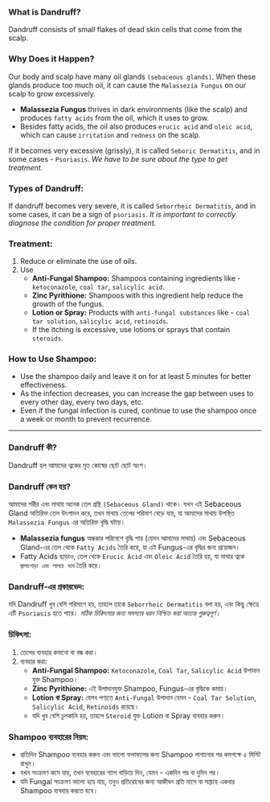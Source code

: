 ### **What is Dandruff?**
Dandruff consists of small flakes of dead skin cells that come from the scalp.
### **Why Does it Happen?**
Our body and scalp have many oil glands `(sebaceous glands)`. When these glands produce too much oil, it can cause the `Malassezia Fungus` on our scalp to grow excessively.
- **Malassezia Fungus** thrives in dark environments (like the scalp) and produces `fatty acids` from the oil, which it uses to grow.
- Besides fatty acids, the oil also produces `erucic acid` and `oleic acid`, which can cause `irritation` and `redness` on the scalp.

If it becomes very excessive (grissly), it is called `Seboric Dermatitis`, and in some cases - `Psoriasis`. *We have to be sure about the type to get treatment.*
### **Types of Dandruff:**
If dandruff becomes very severe, it is called `Seborrheic Dermatitis`, and in some cases, it can be a sign of `psoriasis`. *It is important to correctly diagnose the condition for proper treatment.*
### **Treatment:**
1. Reduce or eliminate the use of oils.
2. Use 
   - **Anti-Fungal Shampoo:** Shampoos containing ingredients like - `ketoconazole`, `coal tar`, `salicylic acid`.
   - **Zinc Pyrithione:** Shampoos with this ingredient help reduce the growth of the fungus.
   - **Lotion or Spray:** Products with `anti-fungal substances` like - `coal tar solution`, `salicylic acid`, `retinoids`.
   - If the itching is excessive, use lotions or sprays that contain `steroids`.
### **How to Use Shampoo:**
- Use the shampoo daily and leave it on for at least 5 minutes for better effectiveness.
- As the infection decreases, you can increase the gap between uses to every other day, every two days, etc.
- Even if the fungal infection is cured, continue to use the shampoo once a week or month to prevent recurrence.
***
### **Dandruff কী?**
Dandruff হল আমাদের ত্বকের মৃত কোষের ছোট ছোট অংশ।
### **Dandruff কেন হয়?**
আমাদের শরীর এবং মাথায় অনেক তেল গ্রন্থি `(Sebaceous Gland)` থাকে। যখন এই Sebaceous Gland অতিরিক্ত তেল উৎপাদন করে, তখন মাথায় তেলের পরিমাণ বেড়ে যায়, যা আমাদের মাথায় উপস্থিত `Malassezia Fungus` এর অতিরিক্ত বৃদ্ধি ঘটায়।
- **Malassezia fungus** অন্ধকার পরিবেশে বৃদ্ধি পায় (যেমন আমাদের মাথায়) এবং Sebaceous Gland-এর তেল থেকে `Fatty Acids` তৈরি করে, যা এই Fungus-এর বৃদ্ধির জন্য প্রয়োজন।
- Fatty Acids ছাড়াও, তেল থেকে `Erucic Acid` এবং `Oleic Acid` তৈরি হয়, যা মাথার ত্বকে `জ্বালাপোড়া এবং লালচে ভাব` তৈরি করে।
### **Dandruff-এর প্রকারভেদ:**
যদি Dandruff খুব বেশি পরিমাণে হয়, তাহলে তাকে `Seborrheic Dermatitis` বলা হয়, এবং কিছু ক্ষেত্রে এটি `Psoriasis` হতে পারে। *সঠিক চিকিৎসার জন্য সমস্যার ধরন নিশ্চিত করা অত্যন্ত গুরুত্বপূর্ণ।*
### **চিকিৎসা:**
1. তেলের ব্যবহার কমানো বা বন্ধ করা।
2. ব্যবহার করা:
   - **Anti-Fungal Shampoo:** `Ketoconazole`, `Coal Tar`, `Salicylic Acid` উপাদান যুক্ত Shampoo।
   - **Zinc Pyrithione:** এই উপাদানযুক্ত Shampoo, Fungus-এর বৃদ্ধিকে কমায়।
   - **Lotion বা Spray:** যেসব পণ্যতে `Anti-Fungal` উপাদান যেমন - `Coal Tar Solution`, `Salicylic Acid`, `Retinoids` রয়েছে।
   - যদি খুব বেশি চুলকানি হয়, তাহলে `Steroid` যুক্ত Lotion বা Spray ব্যবহার করুন।
### **Shampoo ব্যবহারের নিয়ম:**
- প্রতিদিন Shampoo ব্যবহার করুন এবং ভালো ফলাফলের জন্য Shampoo লাগানোর পর কমপক্ষে ৫ মিনিট রাখুন।
- যখন সংক্রমণ কমে যায়, তখন ব্যবহারের গ্যাপ বাড়িয়ে দিন, যেমন - একদিন পর বা দুদিন পর।
- যদি Fungal সংক্রমণ ভালো হয়ে যায়, তবুও প্রতিরোধের জন্য আজীবন প্রতি মাসে বা সপ্তাহে একবার Shampoo ব্যবহার করতে হবে।